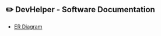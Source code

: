 ## ✏️ DevHelper - Software Documentation

- [ER Diagram](https://github.com/SoftCodersJs/DevHelper/tree/master/ER%20Diagram)
